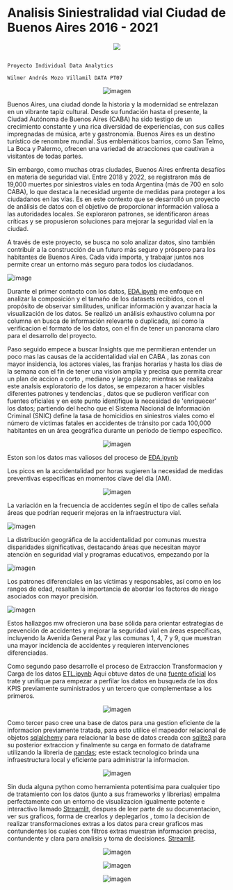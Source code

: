 # Analisis Siniestralidad vial Ciudad de Buenos Aires 2016 - 2021

<p style="text-align:center">
  <img src="![image](https://github.com/AndresMozo1/HenryPITwo/assets/76072127/bf4373f9-eec5-4f32-a765-d38f55fb608f)
" />
<p>

## 
    Proyecto Individual Data Analytics

    Wilmer Andrés Mozo Villamil DATA PT07

<div style="text-align:center">
  <img src="https://github.com/AndresMozo1/secondHenry/assets/76072127/f95b8b0f-8cb2-4a1a-b10d-b64caffcd10a" alt="imagen" />
</div>

Buenos Aires, una ciudad donde la historia y la modernidad se entrelazan en un vibrante tapiz cultural. Desde su fundación hasta el presente, la Ciudad Autónoma de Buenos Aires (CABA) ha sido testigo de un crecimiento constante y una rica diversidad de experiencias, con sus calles impregnadas de música, arte y gastronomía. Buenos Aires es un destino turístico de renombre mundial. Sus emblemáticos barrios, como San Telmo, La Boca y Palermo, ofrecen una variedad de atracciones que cautivan a visitantes de todas partes.

Sin embargo, como muchas otras ciudades, Buenos Aires enfrenta desafíos en materia de seguridad vial. Entre 2018 y 2022, se registraron más de 19,000 muertes por siniestros viales en toda Argentina (más de 700 en solo CABA), lo que destaca la necesidad urgente de medidas para proteger a los ciudadanos en las vías. Es en este contexto que se desarrolló un proyecto de análisis de datos con el objetivo de proporcionar información valiosa a las autoridades locales. Se exploraron patrones, se identificaron áreas críticas y se propusieron soluciones para mejorar la seguridad vial en la ciudad.

A través de este proyecto, se busca no solo analizar datos, sino también contribuir a la construcción de un futuro más seguro y próspero para los habitantes de Buenos Aires. Cada vida importa, y trabajar juntos nos permite crear un entorno más seguro para todos los ciudadanos.

![image](https://github.com/AndresMozo1/secondHenry/assets/76072127/caa3f74b-56f4-484d-a259-bf58cbd44e4a)

Durante el  primer contacto con los datos, [EDA.ipynb](https://github.com/AndresMozo1/secondHenry/blob/master/EDA.ipynb) me enfoque en analizar la composición y el tamaño de los datasets recibidos, con el propósito de observar similitudes, unificar información y avanzar hacia la visualización de los datos. Se realizó un análisis exhaustivo columna por columna en busca de información relevante o duplicada, así como la verificacion el formato de los datos, con el fin de tener un panorama claro para el desarrollo del proyecto.

Paso seguido empece a buscar Insights que me permitieran entender un poco mas las causas de la accidentalidad vial en CABA , las zonas con mayor insidencia, los actores viales, las franjas horarias y hasta los dias de la semana con el fin de tener una vision amplia y precisa que permita crear un plan de accion a corto , mediano y largo plazo; mientras se realizaba este analsis exploratorio de los datos, se empezaron a hacer visibles diferentes patrones y tendencias , datos que se pudieron verificar con fuentes oficiales y en este punto identifique la necesidad de 'enriquecer' los datos; partiendo del hecho que  el Sistema Nacional de Información Criminal (SNIC) define la tasa de homicidios en siniestros viales como el número de víctimas fatales en accidentes de tránsito por cada 100,000 habitantes en un área geográfica durante un período de tiempo específico.

<p align='center'>
  <img src="https://github.com/AndresMozo1/secondHenry/assets/76072127/9a7c0ec6-016a-449d-a32a-665ecdc5a6f8" alt="imagen" />
<p>

Eston son los datos mas valiosos del proceso de [EDA.ipynb](https://github.com/AndresMozo1/secondHenry/blob/master/EDA.ipynb)

Los picos en la accidentalidad por horas sugieren la necesidad de medidas preventivas específicas en momentos clave del día (AM).

<p align='center'>
  <img src="https://github.com/AndresMozo1/secondHenry/assets/76072127/c7912477-b444-4aca-8f2e-71e4aac03843" alt="imagen" />
<p>

La variación en la frecuencia de accidentes según el tipo de calles señala áreas que podrían requerir mejoras en la infraestructura vial.

<p allign='center'>
  <img src="https://github.com/AndresMozo1/secondHenry/assets/76072127/e52f80b5-8c16-4ab2-b7d1-a7c80e43a77b" alt="imagen" />
<p>

La distribución geográfica de la accidentalidad por comunas muestra disparidades significativas, destacando áreas que necesitan mayor atención en seguridad vial y programas educativos, empezando por la

<p allign='center'>
  <img src="https://github.com/AndresMozo1/secondHenry/assets/76072127/86d0dda6-3245-4b5f-9022-d0127428b7da" alt="imagen" />
<p>

Los patrones diferenciales en las víctimas y responsables, así como en los rangos de edad, resaltan la importancia de abordar los factores de riesgo asociados con mayor precisión.

<p allign='center'>
  <img src="https://github.com/AndresMozo1/secondHenry/assets/76072127/7c5dd3fc-79e9-4164-9667-d62639c40639" alt="imagen" />
<p>

Estos hallazgos mw ofrecieron una base sólida para orientar estrategias de prevención de accidentes y mejorar la seguridad vial en áreas específicas, incluyendo la Avenida General Paz y las comunas 1, 4, 7 y 9, que muestran una mayor incidencia de accidentes y requieren intervenciones diferenciadas.

Como segundo paso desarrolle el proceso de Extraccion Transformacion y Carga de los datos [ETL.ipynb](https://github.com/AndresMozo1/secondHenry/blob/master/ETL.ipynb) Aqui obtuve datos de una [fuente oficial](https://www.indec.gob.ar/indec/web/Nivel4-Tema-2-41-165)  los trate y unifique para empezar a perfilar los datos en busqueda de los dos KPIS previamente suministrados y un tercero que complementase a los primeros.

<p align='center'>
  <img src="https://github.com/AndresMozo1/secondHenry/assets/76072127/6dee670f-3511-41ce-b026-2a67bb0f4bef" alt="imagen" />
</p>

Como tercer paso cree una base de datos para una gestion eficiente de la informacion previamente tratada, para esto utilice el mapeador relacional de objetos [sqlalchemy](https://www.sqlalchemy.org/) para relacionar la base de datos creada con [sqlite3](https://www.sqlite.org/) para su posterior extraccion y finalmente su carga en formato de dataframe utilizando la libreria de [pandas](https://pandas.pydata.org/); este estack tecnologico brinda una infraestructura local y eficiente para administrar la informacion.

<p align='center'>
  <img src="https://github.com/AndresMozo1/secondHenry/assets/76072127/e69c59e3-41b9-4954-a682-50f042dadb02" alt="imagen" />
</p>

Sin duda alguna python como herramienta potentisima para cualquier tipo de tratamiento con los datos (junto a sus frameworks y librerias) empalma perfectamente con  un entorno de visualizacion igualmente potente e interactivo llamado [Streamlit](https://streamlit.io/), despues de leer parte de su documentacion, ver sus graficos, forma de crearlos y deplegarlos , tomo la decision de realizar transformaciones extras a los datos para crear graficos mas contundentes los cuales con filtros extras muestran informacion precisa, contundente y clara para analisis y toma de decisiones. [Streamlit](https://streamlit.io/).

<p align='center'>
  <img src="https://github.com/AndresMozo1/secondHenry/assets/76072127/16c87a22-12fe-433a-9a9c-a292185ed129" alt="imagen" />
</p>

<p align='center'>
  <img src="https://github.com/AndresMozo1/secondHenry/assets/76072127/38e6e450-d215-4a1a-af77-aee195b6b6c6" alt="imagen" />
</p>

<p align='center'>
  <img src="https://github.com/AndresMozo1/secondHenry/assets/76072127/57806263-497c-4efe-863e-56082537a4bb" alt="imagen" />
</p>
